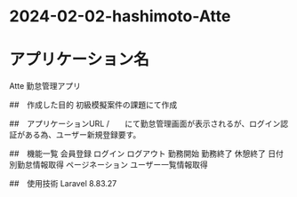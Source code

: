 # 2024-02-02-hashimoto-Atte
# アプリケーション名
  Atte
  勤怠管理アプリ
  
##　作成した目的
	初級模擬案件の課題にて作成

##　アプリケーションURL
	/　　にて勤怠管理画面が表示されるが、ログイン認証がある為、ユーザー新規登録要す。

##　機能一覧
	会員登録
	ログイン
	ログアウト
	勤務開始
	勤務終了
	休憩終了
	日付別勤怠情報取得
	ページネーション
	ユーザー一覧情報取得

##　使用技術
	Laravel 8.83.27
